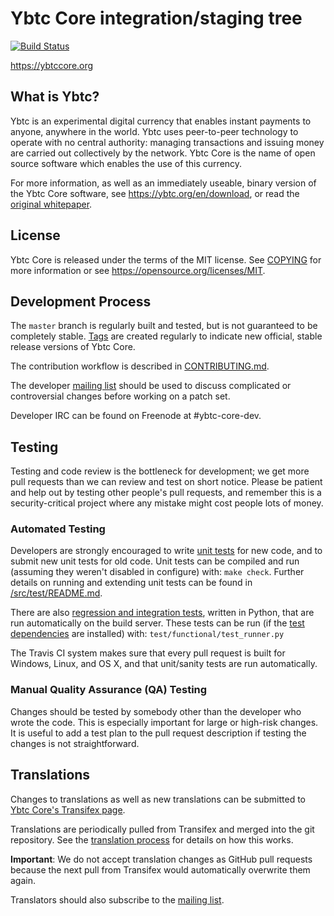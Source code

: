 Ybtc Core integration/staging tree
=====================================

[![Build Status](https://travis-ci.org/ybtc/ybtc.svg?branch=master)](https://travis-ci.org/ybtc/ybtc)

https://ybtccore.org

What is Ybtc?
----------------

Ybtc is an experimental digital currency that enables instant payments to
anyone, anywhere in the world. Ybtc uses peer-to-peer technology to operate
with no central authority: managing transactions and issuing money are carried
out collectively by the network. Ybtc Core is the name of open source
software which enables the use of this currency.

For more information, as well as an immediately useable, binary version of
the Ybtc Core software, see https://ybtc.org/en/download, or read the
[original whitepaper](https://ybtccore.org/ybtc.pdf).

License
-------

Ybtc Core is released under the terms of the MIT license. See [COPYING](COPYING) for more
information or see https://opensource.org/licenses/MIT.

Development Process
-------------------

The `master` branch is regularly built and tested, but is not guaranteed to be
completely stable. [Tags](https://github.com/ybtc/ybtc/tags) are created
regularly to indicate new official, stable release versions of Ybtc Core.

The contribution workflow is described in [CONTRIBUTING.md](CONTRIBUTING.md).

The developer [mailing list](https://lists.linuxfoundation.org/mailman/listinfo/ybtc-dev)
should be used to discuss complicated or controversial changes before working
on a patch set.

Developer IRC can be found on Freenode at #ybtc-core-dev.

Testing
-------

Testing and code review is the bottleneck for development; we get more pull
requests than we can review and test on short notice. Please be patient and help out by testing
other people's pull requests, and remember this is a security-critical project where any mistake might cost people
lots of money.

### Automated Testing

Developers are strongly encouraged to write [unit tests](src/test/README.md) for new code, and to
submit new unit tests for old code. Unit tests can be compiled and run
(assuming they weren't disabled in configure) with: `make check`. Further details on running
and extending unit tests can be found in [/src/test/README.md](/src/test/README.md).

There are also [regression and integration tests](/test), written
in Python, that are run automatically on the build server.
These tests can be run (if the [test dependencies](/test) are installed) with: `test/functional/test_runner.py`

The Travis CI system makes sure that every pull request is built for Windows, Linux, and OS X, and that unit/sanity tests are run automatically.

### Manual Quality Assurance (QA) Testing

Changes should be tested by somebody other than the developer who wrote the
code. This is especially important for large or high-risk changes. It is useful
to add a test plan to the pull request description if testing the changes is
not straightforward.

Translations
------------

Changes to translations as well as new translations can be submitted to
[Ybtc Core's Transifex page](https://www.transifex.com/projects/p/ybtc/).

Translations are periodically pulled from Transifex and merged into the git repository. See the
[translation process](doc/translation_process.md) for details on how this works.

**Important**: We do not accept translation changes as GitHub pull requests because the next
pull from Transifex would automatically overwrite them again.

Translators should also subscribe to the [mailing list](https://groups.google.com/forum/#!forum/ybtc-translators).
